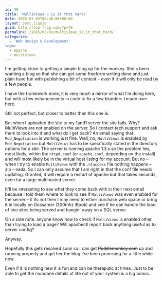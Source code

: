 ```yaml
---
id: 49
title: 'MultiViews – is it that hard?'
date: 2005-03-03T06:26:00+00:00
layout: post.liquid
guid: http://top-frog.com/?p=49
permalink: /2005/03/03/multiviews_is_it_that_hard/
categories:
  - 'Web Design & Development'
tags:
  - apache
  - multiviews
---
```

I'm getting close to getting a simple blog up for the monkey. She's been wanting a blog so that she can get some freeform writing done and just plain have fun with publishing a bit of content – even if it will only be read by a few people.

I have the framework done, it is very much a mirror of what I'm doing here, but with a few enhancements in code to fix a few blunders I made over here.

Still not perfect, but closer to better than this one is.

But when I uploaded the site to my 1and1 server the site fails. Why? MultiViews are not enabled on the server. So I contact tech support and ask them to look into it and what do I get back? An email saying that `Mod_Negotiation` is working just fine. Well, no, `MultiViews` is enabled by `Mod_Negotiation` but `MultiVeiws` has to be specifically stated in the directory options for a site. The server is running apache 1.3.x so the problem lies, most likely, within the `httpd.conf` (or `apache.conf`, depending on the install) and will most likely be in the virtual host listing for my account. But no – when I try to enable `MultiViews` with the `.htaccess` file nothing happens – zip – nada. So I can only assume that I am right in that the conf file needs updating. Granted, it will require a restart of apache but that takes seconds, even for a large multihosted server.

It'll be interesting to see what they come back with in their next email because I told them where to look to see if `MultiViews` was even enabled for the server – if its not then I may need to either purchase web space or bring it in locally on Gossamer (300mhz iBook) and see if he can handle the load of two sites being served and bangin' away on a SQL server.

On a side note: anyone know how to check if `MultiViews` is enabled other than trying to load a page? Will apachectl report back anything useful as to server config?

Anyway.

Hopefully this gets resolved soon so I can get ~~Puddlemonkey.com~~ up and running properly and get her the blog I've been promising for a little while now.

Even if it is nothing new it is fun and can be theraputic at times. Just to be able to get the mundane details of life out of your system is a big bonus.
